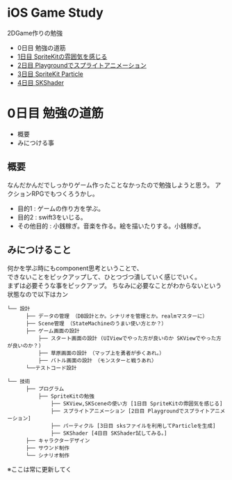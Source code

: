 # iOS Game Study

2DGame作りの勉強

 - 0日目 勉強の道筋
 - [1日目 SpriteKitの雰囲気を感じる](https://github.com/gollowars/study-spriteKit-swift3/tree/master/day1)
 - [2日目 Playgroundでスプライトアニメーション](https://github.com/gollowars/study-spriteKit-swift3/tree/master/day2)
 - [3日目 SpriteKit Particle](https://github.com/gollowars/study-spriteKit-swift3/tree/master/day3)
 - [4日目 SKShader](https://github.com/gollowars/study-spriteKit-swift3/tree/master/day4)

# 0日目 勉強の道筋
  - 概要
  - みにつける事

## 概要
なんだかんだでしっかりゲーム作ったことなかったので勉強しようと思う。
アクションRPGでもつくろうかし。

 - 目的1 : ゲームの作り方を学ぶ。
 - 目的2 : swift3をいじる。
 - その他目的 : 小銭稼ぎ。音楽を作る。絵を描いたりする。小銭稼ぎ。


## みにつけること
何かを学ぶ時にもcomponent思考ということで、  
できないことをピックアップして、ひとつづつ潰していく感じでいく。  
まずは必要そうな事をピックアップ。
ちなみに必要なことがわからないという状態なので以下はカン


```
└── 設計
      ├── データの管理 （DB設計とか。シナリオを管理とか。realmマスターに）
      ├── Scene管理 （StateMachineのうまい使い方とか？）
      ├── ゲーム画面の設計
          ├── スタート画面の設計 (UIViewでやった方が良いのか SKViewでやった方が良いのか？)
          ├── 草原画面の設計　（マップ上を勇者が歩くあれ。）
          ├── バトル画面の設計　（モンスターと戦うあれ）
      └──テストコード設計

└── 技術
      ├── プログラム
          ├── SpriteKitの勉強
              ├── SKView,SKSceneの使い方 [1日目 SpriteKitの雰囲気を感じる]
              ├── スプライトアニメーション [2日目 Playgroundでスプライトアニメーション]
              ├── パーティクル [3日目 sksファイルを利用してParticleを生成]
              ├── SKShader [4日目 SKShader試してみる。]
      ├── キャラクターデザイン
      ├── サウンド制作
      └── シナリオ制作
```

※ここは常に更新してく

